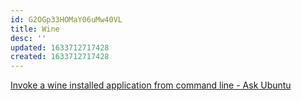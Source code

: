 ```yaml
---
id: G2OGp33HOMaY06uMw40VL
title: Wine
desc: ''
updated: 1633712717428
created: 1633712717428
---
```


[Invoke a wine installed application from command line - Ask Ubuntu](https://askubuntu.com/questions/65487/invoke-a-wine-installed-application-from-command-line)
